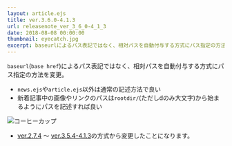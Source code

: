 ```yaml
---
layout: article.ejs
title: ver.3.6.0-4.1.3
url: releasenote_ver_3_6_0-4_1_3
date: 2018-08-08 00:00:00
thumbnail: eyecatch.jpg
excerpt: baseurlによるパス表記ではなく、相対パスを自動付与する方式にパス指定の方法を変更
---
```


`baseurl`(`base href`)によるパス表記ではなく、相対パスを自動付与する方式にパス指定の方法を変更。

* `news.ejs`や`article.ejs`以外は通常の記述方法で良い
* 新着記事中の画像やリンクのパスは`rootdir/`(ただしdのみ大文字)から始まるようにパスを記述すれば良い

![コーヒーカップ](img/imgpath_test.jpg)

* [ver.2.7.4][0] ～ [ver.3.5.4-4.1.3][1]の方式から変更したことになります。

[0]: news/articles/releasenote_ver_2_7_4-20180428.html
[1]: news/articles/releasenote_ver_3_5_4-4_1_3-20180808.html
